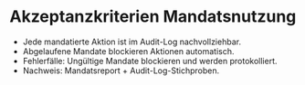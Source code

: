 # Akzeptanzkriterien Mandatsnutzung

- Jede mandatierte Aktion ist im Audit-Log nachvollziehbar.
- Abgelaufene Mandate blockieren Aktionen automatisch.
- Fehlerfälle: Ungültige Mandate blockieren und werden protokolliert.
- Nachweis: Mandatsreport + Audit-Log-Stichproben.
